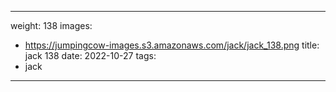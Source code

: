 
---
weight: 138
images:
- https://jumpingcow-images.s3.amazonaws.com/jack/jack_138.png
title: jack 138
date: 2022-10-27
tags:
- jack
---
